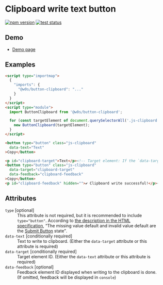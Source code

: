 # Clipboard write text button

[![npm version](https://badge.fury.io/js/%40saekitominaga%2Fcustomelements-button-clipboard.svg)](https://www.npmjs.com/package/@saekitominaga/customelements-button-clipboard)
[![test status](https://github.com/SaekiTominaga/frontend/actions/workflows/button-clipboard-test.yml/badge.svg)](https://github.com/SaekiTominaga/frontend/actions/workflows/button-clipboard-test.yml)

## Demo

- [Demo page](https://saekitominaga.github.io/frontend/packages/button-clipboard/demo/)

## Examples

```HTML
<script type="importmap">
  {
    "imports": {
      "@w0s/button-clipboard": "..."
    }
  }
</script>
<script type="module">
  import ButtonClipboard from '@w0s/button-clipboard';

  for (const targetElement of document.querySelectorAll('.js-clipboard')) {
    new ButtonClipboard(targetElement);
  }
</script>

<button type="button" class="js-clipboard"
  data-text="Text"
>Copy</button>

<p id="clipboard-target">Text</p><!-- Target element: If the `data-target` attribute exists, write the contents of this element (`Node.textContent` or `HTMLXXXElement.value` or `HTMLMetaElement.content`) to the clipboard -->
<button type="button" class="js-clipboard"
  data-target="clipboard-target"
  data-feedback="clipboard-feedback"
>Copy</button>
<p id="clipboard-feedback" hidden="">✔ Clipboard write successful!</p><!-- Feedback element: It will be displayed when writing to the clipboard is done -->
```

## Attributes

<dl>
<dt><code>type</code> [optional]</dt>
<dd>This attribute is not required, but it is recommended to include <code>type="button"</code>. According to <a href="https://html.spec.whatwg.org/multipage/form-elements.html#attr-button-type">the description in the HTML specification</a>, <q cite="https://html.spec.whatwg.org/multipage/form-elements.html#attr-button-type">The missing value default and invalid value default are the <a href="https://html.spec.whatwg.org/multipage/form-elements.html#attr-button-type-submit-state">Submit Button</a> state</q>.</dd>
<dt><code>data-text</code> [conditionally required]</dt>
<dd>Text to write to clipboard. (Either the <code>data-target</code> attribute or this attribute is required)</dd>
<dt><code>data-target</code> [conditionally required]</dt>
<dd>Target element ID. (Either the <code>data-text</code> attribute or this attribute is required)</dd>
<dt><code>data-feedback</code> [optional]</dt>
<dd>Feedback element ID displayed when writing to the clipboard is done. (If omitted, feedback will be displayed in <code>console</code>)</dd>
</dl>
